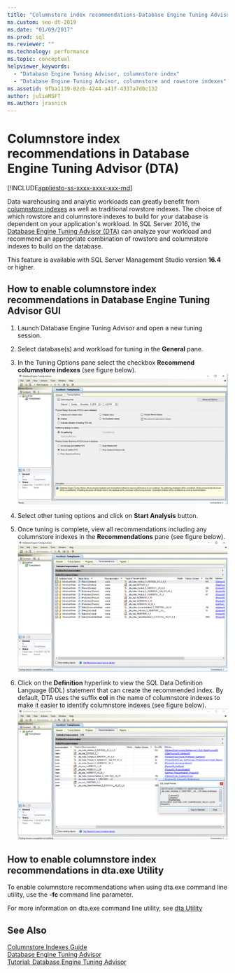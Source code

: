 ```yaml
---
title: "Columnstore index recommendations-Database Engine Tuning Advisor (DTA)"
ms.custom: seo-dt-2019
ms.date: "01/09/2017"
ms.prod: sql
ms.reviewer: ""
ms.technology: performance
ms.topic: conceptual
helpviewer_keywords: 
  - "Database Engine Tuning Advisor, columnstore index"
  - "Database Engine Tuning Advisor, columnstore and rowstore indexes"
ms.assetid: 9fba1139-82cb-4244-a41f-4337a7d0c132
author: julieMSFT
ms.author: jrasnick
---
```

# Columnstore index recommendations in Database Engine Tuning Advisor (DTA)
[!INCLUDE[appliesto-ss-xxxx-xxxx-xxx-md](../../includes/appliesto-ss-xxxx-xxxx-xxx-md.md)]

 
  Data warehousing and analytic workloads can greatly benefit from [columnstore indexes](../../t-sql/statements/create-columnstore-index-transact-sql.md) as well as traditional rowstore indexes. The choice of which rowstore and columnstore indexes to build for your database is dependent on your application's workload. In SQL Server 2016, the [Database Engine Tuning Advisor (DTA)](../../relational-databases/performance/database-engine-tuning-advisor.md) can analyze your workload and recommend an appropriate combination of rowstore and columnstore indexes to build on the database. 
  
 This feature is available with SQL Server Management Studio version **16.4** or higher. 
  
## How to enable columnstore index recommendations in Database Engine Tuning Advisor GUI

  
  1. Launch Database Engine Tuning Advisor and open a new tuning session.
  
  2. Select database(s) and workload for tuning in the **General** pane.
  
  3. In the Tuning Options pane select the checkbox **Recommend columnstore indexes** (see figure below).
  ![DTA Columnstore indexes Tuning Option](../../relational-databases/performance/media/dta-columnstore-indexes-tuning-option.gif)
 
  4. Select other tuning options and click on **Start Analysis** button.
  
  5. Once tuning is complete,  view all recommendations including any columnstore indexes in the **Recommendations** pane (see figure below).      
  ![DTA columnstore index recommendation](../../relational-databases/performance/media/dta-columnstore-index-recommendation.gif)
  
  6. Click on the **Definition** hyperlink to view the SQL Data Definition Language (DDL) statement that can create the recommended index. By default, DTA uses the suffix **col** in the name of columnstore indexes to make it easier to identify columnstore indexes (see figure below).
  ![DTA columnstore index definition](../../relational-databases/performance/media/dta-columnstore-index-definition.gif) 
  
  
  ## How to enable columnstore index recommendations in dta.exe Utility

To  enable columnstore recommendations when using dta.exe command line utility, use the **-fc** command line parameter.

For more information on dta.exe command line utility, see [dta Utility](../../tools/dta/dta-utility.md)

## See Also
[Columnstore Indexes Guide](../../relational-databases/indexes/columnstore-indexes-overview.md)       
[Database Engine Tuning Advisor](../../relational-databases/performance/database-engine-tuning-advisor.md)      
[Tutorial: Database Engine Tuning Advisor](Tutorial:%20Database%20Engine%20Tuning%20Advisor.md)



  

